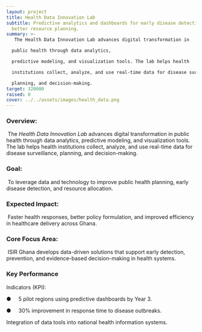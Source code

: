 ```yaml
---
layout: project
title: Health Data Innovation Lab
subtitle: Predictive analytics and dashboards for early disease detection and
  better resource planning.
summary: >-
   The Health Data Innovation Lab advances digital transformation in

  public health through data analytics,

  predictive modeling, and visualization tools. The lab helps health

  institutions collect, analyze, and use real-time data for disease surveillance,

  planning, and decision-making.
target: 320000
raised: 0
cover: ../../assets/images/health_data.png
---
```

### Overview:

 The *Health Data Innovation Lab* advances digital transformation in
public health through data analytics,
predictive modeling, and visualization tools. The lab helps health
institutions collect, analyze, and use real-time data for disease surveillance,
planning, and decision-making.

### Goal:

 To leverage data and technology to
improve public health planning, early disease detection, and resource
allocation.

### Expected Impact:

 Faster health responses, better
policy formulation, and improved efficiency in healthcare delivery across
Ghana.

### Core Focus Area:

 ISIR Ghana develops data-driven solutions that support
early detection, prevention, and evidence-based decision-making in health
systems.

### Key Performance
Indicators (KPI):

●    
5 pilot regions using predictive dashboards by Year 3.



●    
30% improvement in response time to disease outbreaks.



Integration of data tools into national health
information systems.

